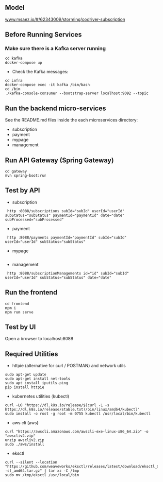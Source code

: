 # 

## Model
www.msaez.io/#/62343009/storming/codriver-subscription

## Before Running Services
### Make sure there is a Kafka server running
```
cd kafka
docker-compose up
```
- Check the Kafka messages:
```
cd infra
docker-compose exec -it kafka /bin/bash
cd /bin
./kafka-console-consumer --bootstrap-server localhost:9092 --topic
```

## Run the backend micro-services
See the README.md files inside the each microservices directory:

- subscription
- payment
- mypage
- management


## Run API Gateway (Spring Gateway)
```
cd gateway
mvn spring-boot:run
```

## Test by API
- subscription
```
 http :8088/subscriptions subId="subId" userId="userId" subStatus="subStatus" paymentId="paymentId" date="date" subProcessed="subProcessed" 
```
- payment
```
 http :8088/payments paymentId="paymentId" subId="subId" userId="userId" subStatus="subStatus" 
```
- mypage
```
```
- management
```
 http :8088/subscriptionManagements id="id" subId="subId" userId="userId" subStatus="subStatus" date="date" 
```


## Run the frontend
```
cd frontend
npm i
npm run serve
```

## Test by UI
Open a browser to localhost:8088

## Required Utilities

- httpie (alternative for curl / POSTMAN) and network utils
```
sudo apt-get update
sudo apt-get install net-tools
sudo apt install iputils-ping
pip install httpie
```

- kubernetes utilities (kubectl)
```
curl -LO "https://dl.k8s.io/release/$(curl -L -s https://dl.k8s.io/release/stable.txt)/bin/linux/amd64/kubectl"
sudo install -o root -g root -m 0755 kubectl /usr/local/bin/kubectl
```

- aws cli (aws)
```
curl "https://awscli.amazonaws.com/awscli-exe-linux-x86_64.zip" -o "awscliv2.zip"
unzip awscliv2.zip
sudo ./aws/install
```

- eksctl 
```
curl --silent --location "https://github.com/weaveworks/eksctl/releases/latest/download/eksctl_$(uname -s)_amd64.tar.gz" | tar xz -C /tmp
sudo mv /tmp/eksctl /usr/local/bin
```

